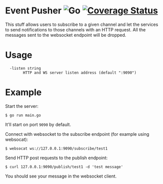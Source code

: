 # Event Pusher ![Go](https://github.com/Gerifield/epher/workflows/Go/badge.svg?branch=master) [![Coverage Status](https://coveralls.io/repos/github/Gerifield/epher/badge.svg?branch=master)](https://coveralls.io/github/Gerifield/epher?branch=master)

This stuff allows users to subscribe to a given channel and let the services to send notifications to those channels with an HTTP request.
All the messages sent to the websocket endpoint will be dropped.

# Usage

```
  -listen string
    	HTTP and WS server listen address (default ":9090")
```

# Example

Start the server:

```
$ go run main.go
```
It'll start on port `9090` by default.

Connect with websocket to the subscribe endpoint (for example using websocat):
```
$ websocat ws://127.0.0.1:9090/subscribe/test1
```

Send HTTP post requests to the publish endpoint:
```
$ curl 127.0.0.1:9090/publish/test1 -d 'test message'
```
You should see your message in the websocket client.
